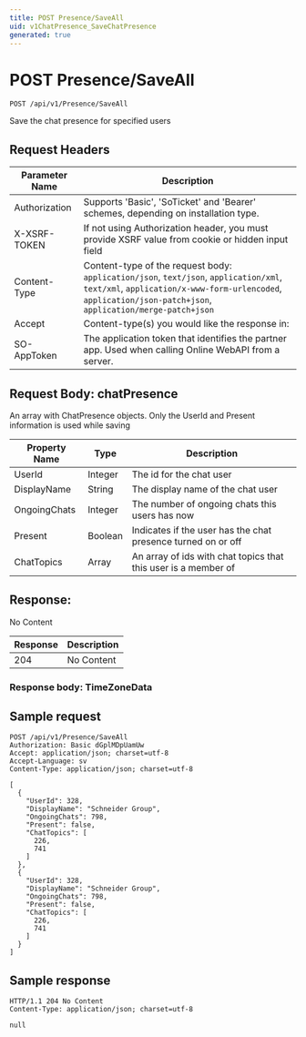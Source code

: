 ```yaml
---
title: POST Presence/SaveAll
uid: v1ChatPresence_SaveChatPresence
generated: true
---
```


# POST Presence/SaveAll

```http
POST /api/v1/Presence/SaveAll
```

Save the chat presence for specified users








## Request Headers

| Parameter Name | Description |
|----------------|-------------|
| Authorization  | Supports 'Basic', 'SoTicket' and 'Bearer' schemes, depending on installation type. |
| X-XSRF-TOKEN   | If not using Authorization header, you must provide XSRF value from cookie or hidden input field |
| Content-Type | Content-type of the request body: `application/json`, `text/json`, `application/xml`, `text/xml`, `application/x-www-form-urlencoded`, `application/json-patch+json`, `application/merge-patch+json` |
| Accept         | Content-type(s) you would like the response in:  |
| SO-AppToken | The application token that identifies the partner app. Used when calling Online WebAPI from a server. |

## Request Body: chatPresence 

An array with ChatPresence objects. Only the UserId and Present information is used while saving 

| Property Name | Type |  Description |
|----------------|------|--------------|
| UserId | Integer | The id for the chat user |
| DisplayName | String | The display name of the chat user |
| OngoingChats | Integer | The number of ongoing chats this users has now |
| Present | Boolean | Indicates if the user has the chat presence turned on or off |
| ChatTopics | Array | An array of ids with chat topics that this user is a member of |

## Response:

No Content

| Response | Description |
|----------------|-------------|
| 204 | No Content |

### Response body: TimeZoneData


## Sample request

```http!
POST /api/v1/Presence/SaveAll
Authorization: Basic dGplMDpUamUw
Accept: application/json; charset=utf-8
Accept-Language: sv
Content-Type: application/json; charset=utf-8

[
  {
    "UserId": 328,
    "DisplayName": "Schneider Group",
    "OngoingChats": 798,
    "Present": false,
    "ChatTopics": [
      226,
      741
    ]
  },
  {
    "UserId": 328,
    "DisplayName": "Schneider Group",
    "OngoingChats": 798,
    "Present": false,
    "ChatTopics": [
      226,
      741
    ]
  }
]
```

## Sample response

```http_
HTTP/1.1 204 No Content
Content-Type: application/json; charset=utf-8

null
```